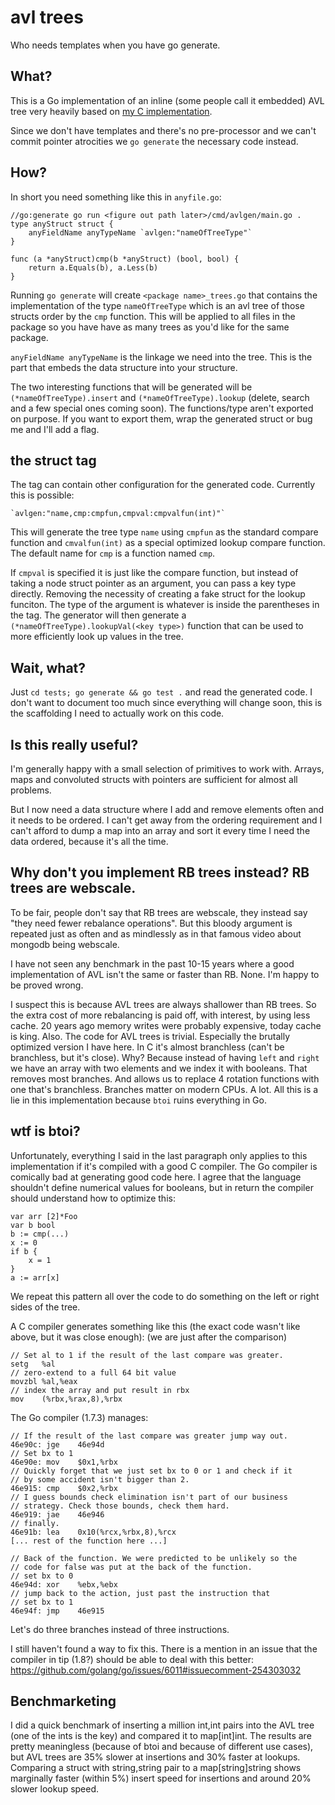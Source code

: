 # avl trees

Who needs templates when you have go generate.

## What?

This is a Go implementation of an inline (some people call it embedded)
AVL tree very heavily based on [my C implementation](https://github.com/art4711/stuff/tree/master/avl).

Since we don't have templates and there's no pre-processor and we
can't commit pointer atrocities we `go generate` the necessary code
instead.

## How?

In short you need something like this in `anyfile.go`:

    //go:generate go run <figure out path later>/cmd/avlgen/main.go .
    type anyStruct struct {
        anyFieldName anyTypeName `avlgen:"nameOfTreeType"`
    }

    func (a *anyStruct)cmp(b *anyStruct) (bool, bool) {
        return a.Equals(b), a.Less(b)
    }

Running `go generate` will create `<package name>_trees.go` that
contains the implementation of the type `nameOfTreeType` which is an
avl tree of those structs order by the `cmp` function. This will be
applied to all files in the package so you have have as many trees
as you'd like for the same package.

`anyFieldName anyTypeName` is the linkage we need into the tree. This
is the part that embeds the data structure into your structure.

The two interesting functions that will be generated will be
`(*nameOfTreeType).insert` and `(*nameOfTreeType).lookup` (delete,
search and a few special ones coming soon). The functions/type aren't
exported on purpose. If you want to export them, wrap the generated
struct or bug me and I'll add a flag.

## the struct tag

The tag can contain other configuration for the generated code.
Currently this is possible:

    `avlgen:"name,cmp:cmpfun,cmpval:cmpvalfun(int)"`

This will generate the tree type `name` using `cmpfun` as the standard
compare function and `cmvalfun(int)` as a special optimized lookup compare
function. The default name for `cmp` is a function named `cmp`.

If `cmpval` is specified it is just like the compare function, but
instead of taking a node struct pointer as an argument, you can pass a
key type directly. Removing the necessity of creating a fake struct
for the lookup funciton. The type of the argument is whatever is
inside the parentheses in the tag. The generator will then generate a
`(*nameOfTreeType).lookupVal(<key type>)` function that can be used to
more efficiently look up values in the tree.

## Wait, what?

Just `cd tests; go generate && go test .` and read the generated
code. I don't want to document too much since everything will change
soon, this is the scaffolding I need to actually work on this code.

## Is this really useful?

I'm generally happy with a small selection of primitives to work with.
Arrays, maps and convoluted structs with pointers are sufficient for
almost all problems.

But I now need a data structure where I add and remove elements often
and it needs to be ordered. I can't get away from the ordering
requirement and I can't afford to dump a map into an array and sort
it every time I need the data ordered, because it's all the time.

## Why don't you implement RB trees instead? RB trees are webscale.

To be fair, people don't say that RB trees are webscale, they instead
say "they need fewer rebalance operations". But this bloody argument
is repeated just as often and as mindlessly as in that famous video
about mongodb being webscale.

I have not seen any benchmark in the past 10-15 years where a good
implementation of AVL isn't the same or faster than RB. None. I'm
happy to be proved wrong.

I suspect this is because AVL trees are always shallower than RB
trees. So the extra cost of more rebalancing is paid off, with
interest, by using less cache. 20 years ago memory writes were
probably expensive, today cache is king. Also. The code for AVL trees
is trivial. Especially the brutally optimized version I have here. In
C it's almost branchless (can't be branchless, but it's close). Why?
Because instead of having `left` and `right` we have an array with two
elements and we index it with booleans. That removes most
branches. And allows us to replace 4 rotation functions with one
that's branchless. Branches matter on modern CPUs. A lot. All this is
a lie in this implementation because `btoi` ruins everything in Go.

## wtf is btoi?

Unfortunately, everything I said in the last paragraph only applies to
this implementation if it's compiled with a good C compiler. The Go
compiler is comically bad at generating good code here. I agree that
the language shouldn't define numerical values for booleans, but in
return the compiler should understand how to optimize this:

    var arr [2]*Foo
    var b bool
    b := cmp(...)
    x := 0
    if b {
        x = 1
    }
    a := arr[x]

We repeat this pattern all over the code to do something on the left
or right sides of the tree.

A C compiler generates something like this (the exact code wasn't like
above, but it was close enough): (we are just after the comparison)

    // Set al to 1 if the result of the last compare was greater.
    setg   %al
    // zero-extend to a full 64 bit value
    movzbl %al,%eax
    // index the array and put result in rbx
    mov    (%rbx,%rax,8),%rbx

The Go compiler (1.7.3) manages:

    // If the result of the last compare was greater jump way out.
    46e90c: jge    46e94d
    // Set bx to 1
    46e90e: mov    $0x1,%rbx
    // Quickly forget that we just set bx to 0 or 1 and check if it
    // by some accident isn't bigger than 2.
    46e915: cmp    $0x2,%rbx
    // I guess bounds check elimination isn't part of our business
    // strategy. Check those bounds, check them hard.
    46e919: jae    46e946
    // finally.
    46e91b: lea    0x10(%rcx,%rbx,8),%rcx
    [... rest of the function here ...]
    
    // Back of the function. We were predicted to be unlikely so the
    // code for false was put at the back of the function.
    // set bx to 0
    46e94d: xor    %ebx,%ebx
    // jump back to the action, just past the instruction that
    // set bx to 1
    46e94f: jmp    46e915

Let's do three branches instead of three instructions.

I still haven't found a way to fix this. There is a mention in an
issue that the compiler in tip (1.8?) should be able to deal with
this better: https://github.com/golang/go/issues/6011#issuecomment-254303032

## Benchmarketing

I did a quick benchmark of inserting a million int,int pairs into the
AVL tree (one of the ints is the key) and compared it to map[int]int.
The results are pretty meaningless (because of btoi and because of
different use cases), but AVL trees are 35% slower at insertions and
30% faster at lookups. Comparing a struct with string,string pair to a
map[string]string shows marginally faster (within 5%) insert speed for
insertions and around 20% slower lookup speed.
